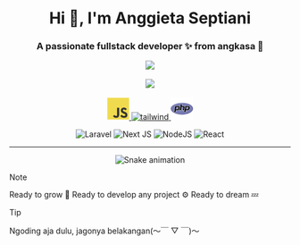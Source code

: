 <div align="center">
<!-- About -->
<h1 align="center">Hi 👋, I'm Anggieta Septiani</h1>
<h3 align="center">A passionate fullstack developer ✨ from angkasa 🚀</h3>

<!-- STREAK -->
![](https://nirzak-streak-stats.vercel.app/?user=anggieta2&theme=merko&hide_border=false)<br/>


<!-- TOP LANGUAGES -->
![](https://github-readme-stats.vercel.app/api/top-langs/?username=anggieta2&theme=merko&hide_border=false&include_all_commits=false&count_private=true&layout=compact)

<!-- Natives -->
<span align="center"> 
  <a href="https://developer.mozilla.org/en-US/docs/Web/JavaScript" target="_blank" rel="noreferrer"> <img src="https://raw.githubusercontent.com/devicons/devicon/master/icons/javascript/javascript-original.svg" alt="javascript" width="40" height="40"/> </a> 
</span>
<span align="center"> 
  <a href="https://tailwindcss.com/" target="_blank" rel="noreferrer"> <img src="https://www.vectorlogo.zone/logos/tailwindcss/tailwindcss-icon.svg" alt="tailwind" width="40" height="40"/> </a> 
</span>
<span align="center"> 
  <a href="https://nextjs.org/" target="_blank" rel="noreferrer"> <a href="https://www.php.net" target="_blank" rel="noreferrer"> <img src="https://raw.githubusercontent.com/devicons/devicon/master/icons/php/php-original.svg" alt="php" width="40" height="40"/> </a> 
</span>


<!-- Frameworks -->
![Laravel](https://img.shields.io/badge/laravel-%23FF2D20.svg?style=for-the-badge&logo=laravel&logoColor=white) 
![Next JS](https://img.shields.io/badge/Next-black?style=for-the-badge&logo=next.js&logoColor=white) 
![NodeJS](https://img.shields.io/badge/node.js-6DA55F?style=for-the-badge&logo=node.js&logoColor=white) 
![React](https://img.shields.io/badge/react-%2320232a.svg?style=for-the-badge&logo=react&logoColor=%2361DAFB)

---

<img src="https://raw.githubusercontent.com/zakaria-cpu301/zakaria-cpu301/output/snake.svg" alt="Snake animation" />

</div>

> [!NOTE]
> Ready to grow 🚀 Ready to develop any project ⚙️ Ready to dream 💤

> [!TIP]
> Ngoding aja dulu, jagonya belakangan(～￣ ▽ ￣)～
